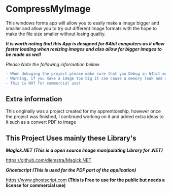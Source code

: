 
# CompressMyImage
This windows forms app will allow you to easily make a image bigger and smaller and allow you to try out different Image formats with the hope to make the file size smaller without losing quality.

***It is worth noting that this App is designed for 64bit computers as it allow faster loading when resizing images and also allow for bigger images to be made as well***

*Please Note the following information bellow*
```diff
- When debuging the project please make sure that you Debug in 64bit mode otherwise it will throw an exsption
- Warning, if you make a image too big it can cause a memory leak and cause big files to be made in the projects Temp Folder
- This is NOT for commercial use!
```
## Extra information
This originally was a project created for my apprenticeship, however once the project was finished, I continued working on it and added extra ideas to it such as a convert PDF to image  


## This Project Uses mainly these Library's 
***Magick.NET (This is a open source Image manipulating Library for .NET)***

https://github.com/dlemstra/Magick.NET

***Ghostscript (This is used for the PDF part of the application)***

https://www.ghostscript.com
**(This is Free to use for the public but needs a license for commercial use)**

